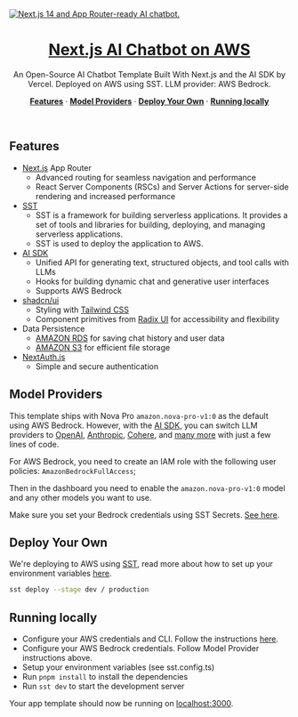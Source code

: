 <a href="https://aws-chat-app.serg.tech/">
  <img alt="Next.js 14 and App Router-ready AI chatbot." src="app/images/og.png">
  <h1 align="center">Next.js AI Chatbot on AWS</h1>
</a>

<p align="center">
  An Open-Source AI Chatbot Template Built With Next.js and the AI SDK by Vercel. Deployed on AWS using SST. LLM provider: AWS Bedrock.
</p>

<p align="center">
  <a href="#features"><strong>Features</strong></a> ·
  <a href="#model-providers"><strong>Model Providers</strong></a> ·
  <a href="#deploy-your-own"><strong>Deploy Your Own</strong></a> ·
  <a href="#running-locally"><strong>Running locally</strong></a>
</p>
<br/>

## Features

- [Next.js](https://nextjs.org) App Router
  - Advanced routing for seamless navigation and performance
  - React Server Components (RSCs) and Server Actions for server-side rendering and increased performance
- [SST](https://sst.dev/)
  - SST is a framework for building serverless applications. It provides a set of tools and libraries for building, deploying, and managing serverless applications.
  - SST is used to deploy the application to AWS.
- [AI SDK](https://sdk.vercel.ai/docs)
  - Unified API for generating text, structured objects, and tool calls with LLMs
  - Hooks for building dynamic chat and generative user interfaces
  - Supports AWS Bedrock
- [shadcn/ui](https://ui.shadcn.com)
  - Styling with [Tailwind CSS](https://tailwindcss.com)
  - Component primitives from [Radix UI](https://radix-ui.com) for accessibility and flexibility
- Data Persistence
  - [AMAZON RDS](https://aws.amazon.com/rds/) for saving chat history and user data
  - [AMAZON S3](https://aws.amazon.com/s3/) for efficient file storage
- [NextAuth.js](https://github.com/nextauthjs/next-auth)
  - Simple and secure authentication

## Model Providers

This template ships with Nova Pro `amazon.nova-pro-v1:0` as the default using AWS Bedrock. However, with the [AI SDK](https://sdk.vercel.ai/docs), you can switch LLM providers to [OpenAI](https://openai.com), [Anthropic](https://anthropic.com), [Cohere](https://cohere.com/), and [many more](https://sdk.vercel.ai/providers/ai-sdk-providers) with just a few lines of code.

For AWS Bedrock, you need to create an IAM role with the following user policies: `AmazonBedrockFullAccess`;

Then in the dashboard you need to enable the `amazon.nova-pro-v1:0` model and any other models you want to use.

Make sure you set your Bedrock credentials using SST Secrets. [See here](https://sst.dev/docs/environment-variables).

## Deploy Your Own

We're deploying to AWS using [SST](https://sst.dev/), read more about how to set up your environment variables [here](https://sst.dev/docs/environment-variables).

```bash
sst deploy --stage dev / production
```

## Running locally

- Configure your AWS credentials and CLI. Follow the instructions [here](https://sst.dev/docs/aws-accounts).
- Configure your AWS Bedrock credentials. Follow Model Provider instructions above.
- Setup your environment variables (see sst.config.ts)
- Run `pnpm install` to install the dependencies
- Run `sst dev` to start the development server

Your app template should now be running on [localhost:3000](http://localhost:3000/).
